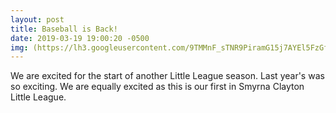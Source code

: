 ```yaml
---
layout: post
title: Baseball is Back!
date: 2019-03-19 19:00:20 -0500
img: (https://lh3.googleusercontent.com/9TMMnF_sTNR9PiramG15j7AYEl5FzGfaoXBs0YeyHvmjV5N6-6BWBTWj7dJ5cN1bxBpSPC8ecEVbFAwdPqMuUiwNoWJva7b0YtgghRYn2D8c1pp-FaRgZz5wGudjlvCIeepKLeATZsE=w150)
---
```

We are excited for the start of another Little League season. Last year's was so exciting. 
We are equally excited as this is our first in Smyrna Clayton Little League.

